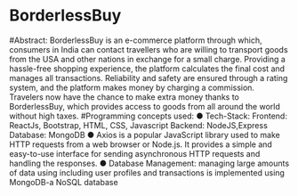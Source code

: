 # BorderlessBuy
#Abstract:
BorderlessBuy is an e-commerce platform through which, consumers in India can contact
travellers who are willing to transport goods from the USA and other nations in exchange for a
small charge. Providing a hassle-free shopping experience, the platform calculates the final cost
and manages all transactions. Reliability and safety are ensured through a rating system, and
the platform makes money by charging a commission. Travelers now have the chance to make
extra money thanks to BorderlessBuy, which provides access to goods from all around the world
without high taxes.
#Programming concepts used:
● Tech-Stack:
Frontend: ReactJs, Bootstrap, HTML, CSS, Javascript
Backend: NodeJS,Express
Database: MongoDB
● Axios is a popular JavaScript library used to make HTTP requests from a web browser
or Node.js. It provides a simple and easy-to-use interface for sending asynchronous
HTTP requests and handling the responses.
● Database Management: managing large amounts of data using including user profiles
and transactions is implemented using MongoDB-a NoSQL database
